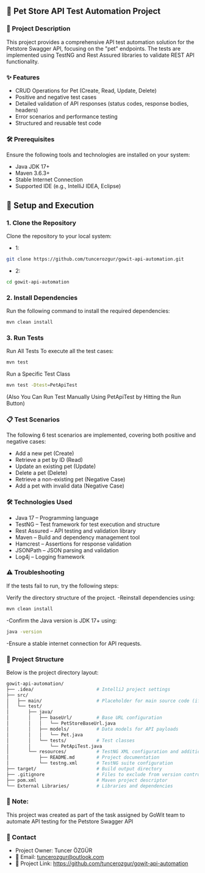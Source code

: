 ## 🚀 Pet Store API Test Automation Project

### 📝 Project Description
This project provides a comprehensive API test automation solution for the Petstore Swagger API, focusing on the "pet" endpoints. The tests are implemented using TestNG and Rest Assured libraries to validate REST API functionality.

### ✨ Features
- CRUD Operations for Pet (Create, Read, Update, Delete)
- Positive and negative test cases
- Detailed validation of API responses (status codes, response bodies, headers)
- Error scenarios and performance testing
- Structured and reusable test code

### 🛠️ Prerequisites
Ensure the following tools and technologies are installed on your system:
- Java JDK 17+
- Maven 3.6.3+
- Stable Internet Connection
- Supported IDE (e.g., IntelliJ IDEA, Eclipse)

## 🚀 Setup and Execution

### 1. Clone the Repository
Clone the repository to your local system:
- 1:
```bash
git clone https://github.com/tuncerozgur/gowit-api-automation.git
```
- 2:
```bash
cd gowit-api-automation
```

### 2. Install Dependencies
Run the following command to install the required dependencies:
```bash
mvn clean install
```

### 3. Run Tests
Run All Tests
To execute all the test cases:
```bash
mvn test
```

Run a Specific Test Class
```bash
mvn test -Dtest=PetApiTest
```

(Also You Can Run Test Manually Using PetApiTest by Hitting the Run Button)

### 📋 Test Scenarios
The following 6 test scenarios are implemented, covering both positive and negative cases:

- Add a new pet (Create)
- Retrieve a pet by ID (Read)
- Update an existing pet (Update)
- Delete a pet (Delete)
- Retrieve a non-existing pet (Negative Case)
- Add a pet with invalid data (Negative Case)

### 🛠️ Technologies Used
- Java 17 – Programming language
- TestNG – Test framework for test execution and structure
- Rest Assured – API testing and validation library
- Maven – Build and dependency management tool
- Hamcrest – Assertions for response validation
- JSONPath – JSON parsing and validation
- Log4j – Logging framework

### ⚠️ Troubleshooting
If the tests fail to run, try the following steps:

Verify the directory structure of the project.
-Reinstall dependencies using:
```bash
mvn clean install
```
-Confirm the Java version is JDK 17+ using:
```bash
java -version
```

-Ensure a stable internet connection for API requests.

### 🔧 Project Structure
Below is the project directory layout:
```bash
gowit-api-automation/
├── .idea/                       # IntelliJ project settings
├── src/
│   ├── main/                    # Placeholder for main source code (if needed)
│   └── test/
│       ├── java/
│       │   ├── baseUrl/         # Base URL configuration
│       │   │   └── PetStoreBaseUrl.java
│       │   ├── models/          # Data models for API payloads
│       │   │   └── Pet.java
│       │   └── tests/           # Test classes
│       │       └── PetApiTest.java
│       └── resources/           # TestNG XML configuration and additional resources
│           ├── README.md        # Project documentation
│           └── testng.xml       # TestNG suite configuration
├── target/                      # Build output directory
├── .gitignore                   # Files to exclude from version control
├── pom.xml                      # Maven project descriptor
└── External Libraries/          # Libraries and dependencies
```
### 📣 Note:
This project was created as part of the task assigned by GoWit team to automate API testing for the Petstore Swagger API

### 🤝 Contact
- Project Owner: Tuncer ÖZGÜR
- 📧 Email: tuncerozgur@outlook.com
- 🔗 Project Link: https://github.com/tuncerozgur/gowit-api-automation




